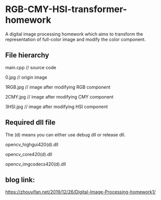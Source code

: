 # RGB-CMY-HSI-transformer-homework

A digital image processing homework which aims to transform the representation of full-color image and modify the color component. 

## File hierarchy

main.cpp 	// source code

0.jpg			 // origin image

1RGB.jpg	 // image after modifying RGB component

2CMY.jpg	 // image after modifying CMY component

3HSI.jpg		// image after modifying HSI component



## Required dll file

The (d) means you can either use debug dll or release dll.

opencv_highgui420(d).dll

opencv_core420(d).dll

opencv_imgcodecs420(d).dll



## blog link:

https://zhouyifan.net/2019/12/26/Digital-Image-Processing-homework1/
